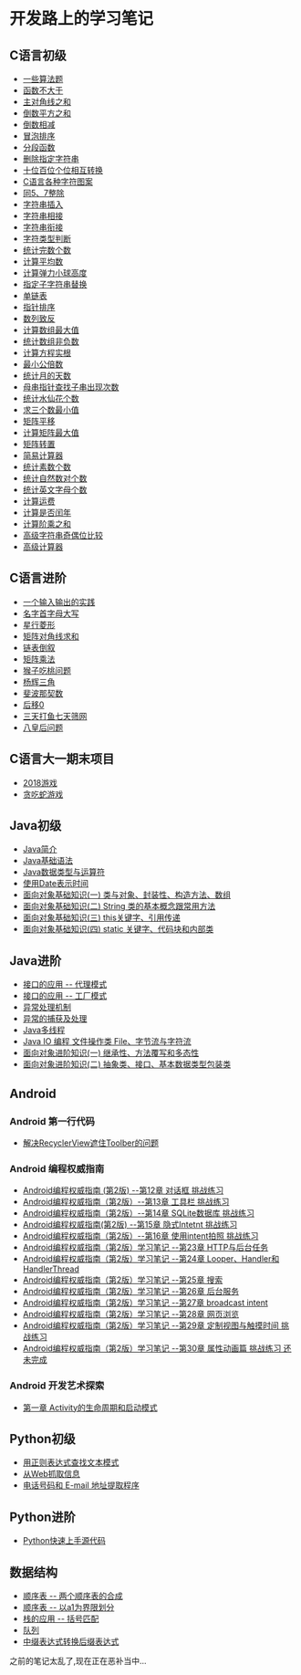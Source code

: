 # 开发路上的学习笔记

## C语言初级

+ [一些算法题](https://github.com/wanghao15536870732/StudyNotes/blob/master/C/C%E8%AF%AD%E8%A8%80-%E5%88%9D%E7%BA%A7/c_note_1.md)
+ [函数不大于](https://github.com/wanghao15536870732/StudyNotes/blob/master/C/C%E8%AF%AD%E8%A8%80-%E5%88%9D%E7%BA%A7/%E4%B8%8D%E5%A4%A7%E4%BA%8E.cpp)
+ [主对角线之和](https://github.com/wanghao15536870732/StudyNotes/blob/master/C/C%E8%AF%AD%E8%A8%80-%E5%88%9D%E7%BA%A7/%E4%B8%BB%E5%AF%B9%E8%A7%92%E7%BA%BF%E5%85%83%E7%B4%A0%E4%B9%8B%E5%92%8C.cpp)
+ [倒数平方之和](https://github.com/wanghao15536870732/StudyNotes/blob/master/C/C%E8%AF%AD%E8%A8%80-%E5%88%9D%E7%BA%A7/%E5%80%92%E6%95%B0%E5%B9%B3%E6%96%B9%E4%B9%8B%E5%92%8C.cpp)
+ [倒数相减](https://github.com/wanghao15536870732/StudyNotes/blob/master/C/C%E8%AF%AD%E8%A8%80-%E5%88%9D%E7%BA%A7/%E5%80%92%E6%95%B0%E7%9B%B8%E5%87%8F.cpp)
+ [冒泡排序](https://github.com/wanghao15536870732/StudyNotes/blob/master/C/C%E8%AF%AD%E8%A8%80-%E5%88%9D%E7%BA%A7/%E5%86%92%E6%B3%A1%E6%8E%92%E5%BA%8F.cpp)
+ [分段函数](https://github.com/wanghao15536870732/StudyNotes/blob/master/C/C%E8%AF%AD%E8%A8%80-%E5%88%9D%E7%BA%A7/%E5%88%86%E6%AE%B5%E5%87%BD%E6%95%B0.cpp)
+ [删除指定字符串](https://github.com/wanghao15536870732/StudyNotes/blob/master/C/C%E8%AF%AD%E8%A8%80-%E5%88%9D%E7%BA%A7/%E5%88%A0%E9%99%A4%E6%8C%87%E5%AE%9A%E5%AD%97%E7%AC%A6%E4%B8%B2.cpp)
+ [十位百位个位相互转换](https://github.com/wanghao15536870732/StudyNotes/blob/master/C/C%E8%AF%AD%E8%A8%80-%E5%88%9D%E7%BA%A7/%E5%8D%81%E4%BD%8D%E7%99%BE%E4%BD%8D%E4%B8%AA%E4%BD%8D.cpp)
+ [C语言各种字符图案](https://github.com/wanghao15536870732/StudyNotes/blob/master/C/C%E8%AF%AD%E8%A8%80-%E5%88%9D%E7%BA%A7/%E5%90%84%E7%A7%8D%E5%9B%BE%E6%A1%88.cpp)
+ [同5、7整除](https://github.com/wanghao15536870732/StudyNotes/blob/master/C/C%E8%AF%AD%E8%A8%80-%E5%88%9D%E7%BA%A7/%E5%90%8C5%E3%80%817%E6%95%B4%E9%99%A4.cpp)
+ [字符串插入](https://github.com/wanghao15536870732/StudyNotes/blob/master/C/C%E8%AF%AD%E8%A8%80-%E5%88%9D%E7%BA%A7/%E5%AD%97%E7%AC%A6%E4%B8%B2%E6%8F%92%E5%85%A5.cpp)
+ [字符串相接](https://github.com/wanghao15536870732/StudyNotes/blob/master/C/C%E8%AF%AD%E8%A8%80-%E5%88%9D%E7%BA%A7/%E5%AD%97%E7%AC%A6%E4%B8%B2%E7%9B%B8%E6%8E%A5.cpp)
+ [字符串衔接](https://github.com/wanghao15536870732/StudyNotes/blob/master/C/C%E8%AF%AD%E8%A8%80-%E5%88%9D%E7%BA%A7/%E5%AD%97%E7%AC%A6%E4%B8%B2%E8%A1%94%E6%8E%A5.cpp)
+ [字符类型判断](https://github.com/wanghao15536870732/StudyNotes/blob/master/C/C%E8%AF%AD%E8%A8%80-%E5%88%9D%E7%BA%A7/%E5%AD%97%E7%AC%A6%E7%B1%BB%E5%9E%8B.cpp)
+ [统计完数个数](https://github.com/wanghao15536870732/StudyNotes/blob/master/C/C%E8%AF%AD%E8%A8%80-%E5%88%9D%E7%BA%A7/%E5%AE%8C%E6%95%B0%E4%B8%AA%E6%95%B0.cpp)
+ [计算平均数](https://github.com/wanghao15536870732/StudyNotes/blob/master/C/C%E8%AF%AD%E8%A8%80-%E5%88%9D%E7%BA%A7/%E5%B9%B3%E5%9D%87%E6%95%B0.cpp)
+ [计算弹力小球高度](https://github.com/wanghao15536870732/StudyNotes/blob/master/C/C%E8%AF%AD%E8%A8%80-%E5%88%9D%E7%BA%A7/%E5%BC%B9%E5%8A%9B%E5%B0%8F%E7%90%83.cpp)
+ [指定子字符串替换](https://github.com/wanghao15536870732/StudyNotes/blob/master/C/C%E8%AF%AD%E8%A8%80-%E5%88%9D%E7%BA%A7/%E6%8C%87%E5%AE%9A%E5%AD%90%E5%AD%97%E7%AC%A6%E4%B8%B2%E6%9B%BF%E6%8D%A2.cpp)
+ [单链表](https://github.com/wanghao15536870732/StudyNotes/blob/master/C/C%E8%AF%AD%E8%A8%80-%E5%88%9D%E7%BA%A7/%E6%8C%87%E9%92%88.cpp)
+ [指针排序](https://github.com/wanghao15536870732/StudyNotes/blob/master/C/C%E8%AF%AD%E8%A8%80-%E5%88%9D%E7%BA%A7/%E6%8C%87%E9%92%88%E6%8E%92%E5%BA%8F.cpp)
+ [数列致反](https://github.com/wanghao15536870732/StudyNotes/blob/master/C/C%E8%AF%AD%E8%A8%80-%E5%88%9D%E7%BA%A7/%E6%95%B0%E5%88%97%E8%87%B4%E5%8F%8D.cpp)
+ [计算数组最大值](https://github.com/wanghao15536870732/StudyNotes/blob/master/C/C%E8%AF%AD%E8%A8%80-%E5%88%9D%E7%BA%A7/%E6%95%B0%E7%BB%84%E6%9C%80%E5%A4%A7%E5%80%BC.cpp)
+ [统计数组非负数](https://github.com/wanghao15536870732/StudyNotes/blob/master/C/C%E8%AF%AD%E8%A8%80-%E5%88%9D%E7%BA%A7/%E6%95%B0%E7%BB%84%E9%9D%9E%E8%B4%9F%E6%95%B0.cpp)
+ [计算方程实根](https://github.com/wanghao15536870732/StudyNotes/blob/master/C/C%E8%AF%AD%E8%A8%80-%E5%88%9D%E7%BA%A7/%E6%96%B9%E7%A8%8B%E5%AE%9E%E6%A0%B9.cpp)
+ [最小公倍数](https://github.com/wanghao15536870732/StudyNotes/blob/master/C/C%E8%AF%AD%E8%A8%80-%E5%88%9D%E7%BA%A7/%E6%9C%80%E5%B0%8F%E5%85%AC%E5%80%8D%E6%95%B0.cpp)
+ [统计月的天数](https://github.com/wanghao15536870732/StudyNotes/blob/master/C/C%E8%AF%AD%E8%A8%80-%E5%88%9D%E7%BA%A7/%E6%9C%88%E7%9A%84%E5%A4%A9%E6%95%B0.cpp)
+ [母串指针查找子串出现次数](https://github.com/wanghao15536870732/StudyNotes/blob/master/C/C%E8%AF%AD%E8%A8%80-%E5%88%9D%E7%BA%A7/%E6%AF%8D%E4%B8%B2%E6%8C%87%E9%92%88%E6%9F%A5%E6%89%BE%E5%AD%97%E4%B8%B2.cpp)
+ [统计水仙花个数](https://github.com/wanghao15536870732/StudyNotes/blob/master/C/C%E8%AF%AD%E8%A8%80-%E5%88%9D%E7%BA%A7/%E6%B0%B4%E4%BB%99%E8%8A%B1%E4%B8%AA%E6%95%B0.cpp)
+ [求三个数最小值](https://github.com/wanghao15536870732/StudyNotes/blob/master/C/C%E8%AF%AD%E8%A8%80-%E5%88%9D%E7%BA%A7/%E6%B1%82%E6%9C%80%E5%B0%8F%E5%80%BC.cpp)
+ [矩阵平移](https://github.com/wanghao15536870732/StudyNotes/blob/master/C/C%E8%AF%AD%E8%A8%80-%E5%88%9D%E7%BA%A7/%E7%9F%A9%E9%98%B5%E5%B9%B3%E7%A7%BB.cpp)
+ [计算矩阵最大值](https://github.com/wanghao15536870732/StudyNotes/blob/master/C/C%E8%AF%AD%E8%A8%80-%E5%88%9D%E7%BA%A7/%E7%9F%A9%E9%98%B5%E6%9C%80%E5%A4%A7%E5%80%BC.cpp)
+ [矩阵转置](https://github.com/wanghao15536870732/StudyNotes/blob/master/C/C%E8%AF%AD%E8%A8%80-%E5%88%9D%E7%BA%A7/%E7%9F%A9%E9%98%B5%E8%BD%AC%E7%BD%AE.cpp)
+ [简易计算器](https://github.com/wanghao15536870732/StudyNotes/blob/master/C/C%E8%AF%AD%E8%A8%80-%E5%88%9D%E7%BA%A7/%E7%AE%80%E6%98%93%E8%AE%A1%E7%AE%97%E5%99%A8.cpp)
+ [统计素数个数](https://github.com/wanghao15536870732/StudyNotes/blob/master/C/C%E8%AF%AD%E8%A8%80-%E5%88%9D%E7%BA%A7/%E7%BB%9F%E8%AE%A1%E7%B4%A0%E6%95%B0%E4%B8%AA%E6%95%B0.cpp)
+ [统计自然数对个数](https://github.com/wanghao15536870732/StudyNotes/blob/master/C/C%E8%AF%AD%E8%A8%80-%E5%88%9D%E7%BA%A7/%E8%87%AA%E7%84%B6%E6%95%B0%E5%AF%B9.cpp)
+ [统计英文字母个数](https://github.com/wanghao15536870732/StudyNotes/blob/master/C/C%E8%AF%AD%E8%A8%80-%E5%88%9D%E7%BA%A7/%E8%8B%B1%E6%96%87%E5%AD%97%E6%AF%8D%E4%B8%AA%E6%95%B0.cpp)
+ [计算运费](https://github.com/wanghao15536870732/StudyNotes/blob/master/C/C%E8%AF%AD%E8%A8%80-%E5%88%9D%E7%BA%A7/%E8%BF%90%E8%B4%B9.cpp)
+ [计算是否闰年](https://github.com/wanghao15536870732/StudyNotes/blob/master/C/C%E8%AF%AD%E8%A8%80-%E5%88%9D%E7%BA%A7/%E9%97%B0%E5%B9%B4.cpp)
+ [计算阶乘之和](https://github.com/wanghao15536870732/StudyNotes/blob/master/C/C%E8%AF%AD%E8%A8%80-%E5%88%9D%E7%BA%A7/%E9%98%B6%E4%B9%98%E4%B9%8B%E5%92%8C.cpp)
+ [高级字符串奇偶位比较](https://github.com/wanghao15536870732/StudyNotes/blob/master/C/C%E8%AF%AD%E8%A8%80-%E5%88%9D%E7%BA%A7/%E9%AB%98%E7%BA%A7%E5%AD%97%E7%AC%A6%E4%B8%B2.cpp)
+ [高级计算器](https://github.com/wanghao15536870732/StudyNotes/blob/master/C/C%E8%AF%AD%E8%A8%80-%E5%88%9D%E7%BA%A7/%E9%AB%98%E7%BA%A7%E8%AE%A1%E7%AE%97%E5%99%A8.cpp)

## C语言进阶

+ [一个输入输出的实践](https://github.com/wanghao15536870732/StudyNotes/blob/master/C/C%E8%AF%AD%E8%A8%80-%E9%AB%98%E7%BA%A7/arithmetic.md)
+ [名字首字母大写](https://github.com/wanghao15536870732/StudyNotes/blob/master/C/C%E8%AF%AD%E8%A8%80-%E9%AB%98%E7%BA%A7/%E9%A6%96%E5%AD%97%E6%AF%8D%E5%A4%A7%E5%86%99.cpp)
+ [星行菱形](https://github.com/wanghao15536870732/StudyNotes/blob/master/C/C%E8%AF%AD%E8%A8%80-%E9%AB%98%E7%BA%A7/%E8%8F%B1%E5%BD%A2.cpp)
+ [矩阵对角线求和](https://github.com/wanghao15536870732/StudyNotes/blob/master/C/C%E8%AF%AD%E8%A8%80-%E9%AB%98%E7%BA%A7/%E7%9F%A9%E9%98%B5%E5%AF%B9%E8%A7%92%E7%BA%BF%E6%B1%82%E5%92%8C.cpp)
+ [链表倒叙](https://github.com/wanghao15536870732/StudyNotes/blob/master/C/C%E8%AF%AD%E8%A8%80-%E9%AB%98%E7%BA%A7/%E9%93%BE%E8%A1%A8%E5%80%92%E5%8F%99.cpp)
+ [矩阵乘法](https://github.com/wanghao15536870732/StudyNotes/blob/master/C/C%E8%AF%AD%E8%A8%80-%E9%AB%98%E7%BA%A7/%E7%9F%A9%E9%98%B5%E4%B9%98%E6%B3%95.cpp)
+ [猴子吃桃问题](https://github.com/wanghao15536870732/StudyNotes/blob/master/C/C%E8%AF%AD%E8%A8%80-%E9%AB%98%E7%BA%A7/%E7%8C%B4%E5%AD%90%E5%90%83%E6%A1%83%E9%97%AE%E9%A2%98.cpp)
+ [杨辉三角](https://github.com/wanghao15536870732/StudyNotes/blob/master/C/C%E8%AF%AD%E8%A8%80-%E9%AB%98%E7%BA%A7/%E6%9D%A8%E8%BE%89%E4%B8%89%E8%A7%92.cpp)
+ [斐波那契数](https://github.com/wanghao15536870732/StudyNotes/blob/master/C/C%E8%AF%AD%E8%A8%80-%E9%AB%98%E7%BA%A7/%E6%96%90%E6%B3%A2%E9%82%A3%E5%A5%91%E6%95%B0.cpp)
+ [后移0](https://github.com/wanghao15536870732/StudyNotes/blob/master/C/C%E8%AF%AD%E8%A8%80-%E9%AB%98%E7%BA%A7/%E5%90%8E%E7%A7%BB0.cpp)
+ [三天打鱼七天筛网](https://github.com/wanghao15536870732/StudyNotes/blob/master/C/C%E8%AF%AD%E8%A8%80-%E9%AB%98%E7%BA%A7/%E4%B8%89%E5%A4%A9%E6%89%93%E9%B1%BC%E4%B8%83%E5%A4%A9%E7%AD%9B%E7%BD%91.cpp)
+ [八皇后问题](https://github.com/wanghao15536870732/StudyNotes/blob/master/C/C%E8%AF%AD%E8%A8%80-%E9%AB%98%E7%BA%A7/%E5%85%AB%E7%9A%87%E5%90%8E%E9%97%AE%E9%A2%98.cpp)

## C语言大一期末项目

+ [2018游戏](https://github.com/wanghao15536870732/StudyNotes/blob/master/C/C%E8%AF%AD%E8%A8%80-%E6%9C%9F%E6%9C%AB%E9%A1%B9%E7%9B%AE/C%E8%AF%AD%E8%A8%80-2048%E6%B8%B8%E6%88%8F/2048%E6%B8%B8%E6%88%8F/2048.cpp)
+ [贪吃蛇游戏](https://github.com/wanghao15536870732/StudyNotes/blob/master/C/C%E8%AF%AD%E8%A8%80-%E6%9C%9F%E6%9C%AB%E9%A1%B9%E7%9B%AE/C%E8%AF%AD%E8%A8%80-%E8%B4%AA%E5%90%83%E8%9B%87%E6%B8%B8%E6%88%8F/C%E8%AF%AD%E8%A8%80-%E8%B4%AA%E5%90%83%E8%9B%87%E6%B8%B8%E6%88%8F/%E8%B4%AA%E5%90%83%E8%9B%87.cpp)

## Java初级

+ [Java简介](https://github.com/wanghao15536870732/StudyNotes/blob/master/Java/Java%E7%AE%80%E4%BB%8B.md)
+ [Java基础语法](https://github.com/wanghao15536870732/StudyNotes/blob/master/Java/Java%E5%9F%BA%E7%A1%80%E8%AF%AD%E6%B3%95.md)
+ [Java数据类型与运算符](https://github.com/wanghao15536870732/StudyNotes/blob/master/Java/Java%E6%95%B0%E6%8D%AE%E7%B1%BB%E5%9E%8B%E4%B8%8E%E8%BF%90%E7%AE%97%E7%AC%A6.md)
+ [使用Date表示时间](https://github.com/wanghao15536870732/StudyNotes/blob/master/Java/%E4%BD%BF%E7%94%A8Date%E8%A1%A8%E7%A4%BA%E6%97%B6%E9%97%B4.md)
+ [面向对象基础知识(一) 类与对象、封装性、构造方法、数组](https://github.com/wanghao15536870732/StudyNotes/blob/master/Java/%E9%9D%A2%E5%90%91%E5%AF%B9%E8%B1%A1%E5%9F%BA%E7%A1%80%E7%9F%A5%E8%AF%86(%E4%B8%80).md)
+ [面向对象基础知识(二) String 类的基本概念跟常用方法](https://github.com/wanghao15536870732/StudyNotes/blob/master/Java/%E9%9D%A2%E5%90%91%E5%AF%B9%E8%B1%A1%E5%9F%BA%E7%A1%80%E7%9F%A5%E8%AF%86(%E4%BA%8C).md)
+ [面向对象基础知识(三) this关键字、引用传递](https://github.com/wanghao15536870732/StudyNotes/blob/master/Java/%E9%9D%A2%E5%90%91%E5%AF%B9%E8%B1%A1%E5%9F%BA%E7%A1%80%E7%9F%A5%E8%AF%86(%E4%B8%89).md)
+ [面向对象基础知识(四) static 关键字、代码块和内部类](https://github.com/wanghao15536870732/StudyNotes/blob/master/Java/%E9%9D%A2%E5%90%91%E5%AF%B9%E8%B1%A1%E5%9F%BA%E7%A1%80%E7%9F%A5%E8%AF%86(%E5%9B%9B).md)

## Java进阶

+ [接口的应用 -- 代理模式](https://github.com/wanghao15536870732/StudyNotes/blob/master/Java/%E6%8E%A5%E5%8F%A3%E7%9A%84%E5%BA%94%E7%94%A8%20--%20%E4%BB%A3%E7%90%86%E6%A8%A1%E5%BC%8F.md)
+ [接口的应用 -- 工厂模式](https://github.com/wanghao15536870732/StudyNotes/blob/master/Java/%E6%8E%A5%E5%8F%A3%E7%9A%84%E5%BA%94%E7%94%A8%20--%20%E5%B7%A5%E5%8E%82%E6%A8%A1%E5%BC%8F.md)
+ [异常处理机制](https://github.com/wanghao15536870732/StudyNotes/blob/master/Java/%E5%BC%82%E5%B8%B8%E5%A4%84%E7%90%86%E6%9C%BA%E5%88%B6.md)
+ [异常的捕获及处理](https://github.com/wanghao15536870732/StudyNotes/blob/master/Java/%E5%BC%82%E5%B8%B8%E7%9A%84%E6%8D%95%E8%8E%B7%E5%8F%8A%E5%A4%84%E7%90%86.md)
+ [Java多线程](https://github.com/wanghao15536870732/StudyNotes/blob/master/Java/%E5%A4%9A%E7%BA%BF%E7%A8%8B.md)
+ [Java IO 编程 文件操作类 File、字节流与字符流](https://github.com/wanghao15536870732/StudyNotes/blob/master/Java/Java%20IO%20%E7%BC%96%E7%A8%8B.md)
+ [面向对象进阶知识(一) 继承性、方法覆写和多态性](https://github.com/wanghao15536870732/StudyNotes/blob/master/Java/%E9%9D%A2%E5%90%91%E5%AF%B9%E8%B1%A1%E9%AB%98%E7%BA%A7%E7%9F%A5%E8%AF%86(%E4%B8%80).md)
+ [面向对象进阶知识(二) 抽象类、接口、基本数据类型包装类](https://github.com/wanghao15536870732/StudyNotes/blob/master/Java/%E9%9D%A2%E5%90%91%E5%AF%B9%E8%B1%A1%E9%AB%98%E7%BA%A7%E7%9F%A5%E8%AF%86(%E4%BA%8C).md)

## Android

### Android 第一行代码

+ [解决RecyclerView遮住Toolber的问题](https://github.com/wanghao15536870732/StudyNotes/blob/master/Android/android_first_line/android-first-line.md)

### Android 编程权威指南

+ [Android编程权威指南 (第2版) --第12章 对话框 挑战练习](https://github.com/wanghao15536870732/StudyNotes/blob/master/Android/android_guide/android-note-1.md)
+ [Android编程权威指南（第2版）--第13章 工具栏 挑战练习](https://github.com/wanghao15536870732/StudyNotes/blob/master/Android/android_guide/android-note-2.md)
+ [Android编程权威指南（第2版）--第14章 SQLite数据库 挑战练习](https://github.com/wanghao15536870732/StudyNotes/blob/master/Android/android_guide/android-note-3.md)
+ [Android编程权威指南(第2版) --第15章 隐式Intetnt 挑战练习](https://github.com/wanghao15536870732/StudyNotes/blob/master/Android/android_guide/android-note-4.md)
+ [Android编程权威指南（第2版）--第16章 使用intent拍照 挑战练习](https://github.com/wanghao15536870732/StudyNotes/blob/master/Android/android_guide/android-note-5.md)
+ [Android编程权威指南（第2版）学习笔记 --第23章 HTTP与后台任务](https://github.com/wanghao15536870732/StudyNotes/blob/master/Android/android_guide/android-note-6.md)
+ [Android编程权威指南（第2版）学习笔记 --第24章 Looper、Handler和HandlerThread](https://github.com/wanghao15536870732/StudyNotes/blob/master/Android/android_guide/android-note-7.md)
+ [Android编程权威指南（第2版）学习笔记 --第25章 搜索](https://github.com/wanghao15536870732/StudyNotes/blob/master/Android/android_guide/android-note-8.md)
+ [Android编程权威指南（第2版）学习笔记 --第26章 后台服务](https://github.com/wanghao15536870732/StudyNotes/blob/master/Android/android_guide/android-note-9.md)
+ [Android编程权威指南（第2版）学习笔记 --第27章 broadcast intent](https://github.com/wanghao15536870732/StudyNotes/blob/master/Android/android_guide/android-note-10.md)
+ [Android编程权威指南（第2版）学习笔记 --第28章 网页浏览](https://github.com/wanghao15536870732/StudyNotes/blob/master/Android/android_guide/android-note-11.md)
+ [Android编程权威指南（第2版）学习笔记 --第29章 定制视图与触摸时间 挑战练习](https://github.com/wanghao15536870732/StudyNotes/blob/master/Android/android_guide/android-note-12.md)
+ [Android编程权威指南（第2版）学习笔记 --第30章 属性动画篇 挑战练习 还未完成](https://github.com/wanghao15536870732/StudyNotes/blob/master/Android/android_guide/android-note-13.md)

### Android 开发艺术探索

+ [第一章 Activity的生命周期和启动模式](https://github.com/wanghao15536870732/StudyNotes/blob/master/Android/Android%E5%BC%80%E5%8F%91%E8%89%BA%E6%9C%AF%E6%8E%A2%E7%B4%A2/%E7%AC%AC%E4%B8%80%E7%AB%A0.md)

## Python初级

+ [用正则表达式查找文本模式](https://github.com/wanghao15536870732/StudyNotes/blob/master/python/Python%E7%BC%96%E7%A8%8B%E5%BF%AB%E9%80%9F%E4%B8%8A%E6%89%8B%20%E5%AD%A6%E4%B9%A0%E7%AC%94%E8%AE%B0(%E4%B8%80).md)
+ [从Web抓取信息](https://github.com/wanghao15536870732/StudyNotes/blob/master/python/Python%E7%BC%96%E7%A8%8B%E5%BF%AB%E9%80%9F%E4%B8%8A%E6%89%8B%20%E5%AD%A6%E4%B9%A0%E7%AC%94%E8%AE%B0(%E4%B8%89).md)
+ [电话号码和 E-mail 地址提取程序](https://github.com/wanghao15536870732/StudyNotes/blob/master/python/Python%E7%BC%96%E7%A8%8B%E5%BF%AB%E9%80%9F%E4%B8%8A%E6%89%8B%20%E5%AD%A6%E4%B9%A0%E7%AC%94%E8%AE%B0(%E4%BA%8C).md)

## Python进阶

+ [Python快速上手源代码](https://github.com/wanghao15536870732/StudyNotes/tree/master/python/Python%E5%BF%AB%E9%80%9F%E4%B8%8A%E6%89%8B%E6%BA%90%E4%BB%A3%E7%A0%81)

## 数据结构

+ [顺序表 -- 两个顺序表的合成](https://github.com/wanghao15536870732/StudyNotes/blob/master/%E6%95%B0%E6%8D%AE%E7%BB%93%E6%9E%84/%E9%A1%BA%E5%BA%8F%E8%A1%A8%20--%20%E9%A1%BA%E5%BA%8F%E8%A1%A8%E7%9A%84%E5%90%88%E6%88%90.cpp)
+ [顺序表 -- 以a1为界限划分](https://github.com/wanghao15536870732/StudyNotes/blob/master/%E6%95%B0%E6%8D%AE%E7%BB%93%E6%9E%84/%E9%A1%BA%E5%BA%8F%E8%A1%A8%20--%20%E4%BB%A5a1%E4%B8%BA%E7%95%8C%E9%99%90%E5%88%92%E5%88%86.cpp)
+ [栈的应用 -- 括号匹配](https://github.com/wanghao15536870732/StudyNotes/blob/master/%E6%95%B0%E6%8D%AE%E7%BB%93%E6%9E%84/%E6%A0%88%E7%9A%84%E5%BA%94%E7%94%A8%20--%20%E6%8B%AC%E5%8F%B7%E5%8C%B9%E9%85%8D.cpp)
+ [队列](https://github.com/wanghao15536870732/StudyNotes/blob/master/%E6%95%B0%E6%8D%AE%E7%BB%93%E6%9E%84/%E9%98%9F%E5%88%97.cpp)
+ [中缀表达式转换后缀表达式](https://github.com/wanghao15536870732/StudyNotes/blob/master/%E6%95%B0%E6%8D%AE%E7%BB%93%E6%9E%84/%E4%B8%AD%E7%BC%80%E8%A1%A8%E8%BE%BE%E5%BC%8F%E8%BD%AC%E6%8D%A2%E5%90%8E%E7%BC%80%E8%A1%A8%E8%BE%BE%E5%BC%8F.cpp)

之前的笔记太乱了,现在正在恶补当中...
